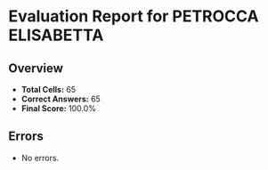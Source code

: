 # Evaluation Report for PETROCCA ELISABETTA

## Overview

- **Total Cells:** 65
- **Correct Answers:** 65
- **Final Score:** 100.0%

## Errors

- No errors.